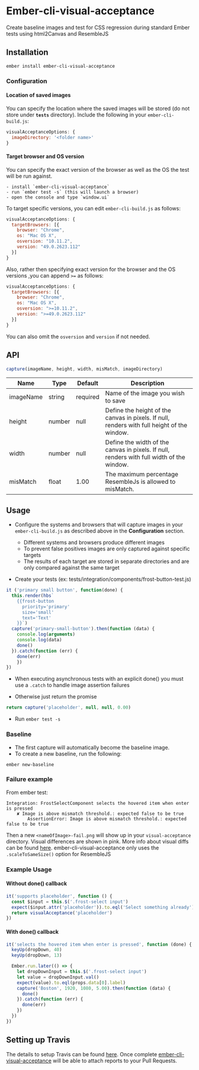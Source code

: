  # Ember-cli-visual-acceptance

[ci-img]: https://img.shields.io/travis/ciena-frost/ember-cli-visual-acceptance.svg "Travis CI Build Status"
[ci-url]: https://travis-ci.org/ciena-frost/ember-cli-visual-acceptance
[cov-img]: https://img.shields.io/coveralls/ciena-frost/ember-cli-visual-acceptance.svg "Coveralls Code Coverage"
[cov-url]: https://coveralls.io/github/ciena-frost/ember-cli-visual-acceptance
[npm-img]: https://img.shields.io/npm/v/ember-cli-visual-acceptance.svg "NPM Version"
[npm-url]: https://www.npmjs.com/package/ember-cli-visual-acceptance

Create baseline images and test for CSS regression during standard Ember tests using html2Canvas and ResembleJS

## Installation

`ember install ember-cli-visual-acceptance`
### Configuration

#### Location of saved images

  You can specify the location where the saved images will be stored (do not store under **`tests`** directory).  Include the following in your `ember-cli-build.js`:


```javascript
visualAcceptanceOptions: {
  imageDirectory: '<folder name>'
}
```

#### Target browser and OS version

You can specify the exact version of the browser as well as the OS the test will be run against.

    - install `ember-cli-visual-acceptance`
    - run `ember test -s` (this will launch a browser)
    - open the console and type `window.ui`


To target specific versions, you can edit `ember-cli-build.js` as follows:

```javascript
visualAcceptanceOptions: {
  targetBrowsers: [{
    browser: "Chrome",
    os: "Mac OS X",
    osversion: "10.11.2",
    version: "49.0.2623.112"
  }]
}
```

Also, rather then specifying exact version for the browser and the OS versions ,you can append `>=` as follows:

```javascript
visualAcceptanceOptions: {
  targetBrowsers: [{
    browser: "Chrome",
    os: "Mac OS X",
    osversion: ">=10.11.2",
    version: ">=49.0.2623.112"
  }]
}
```
You can also omit the `osversion` and `version` if not needed.

## API

```javascript
capture(imageName, height, width, misMatch, imageDirectory)
```


|           Name           | Type   | Default             | Description                           |
|--------------------------|--------|---------------------|---------------------------------------|
| imageName                | string | required            | Name of the image you wish to save    |
| height                   | number | null                | Define the height of the canvas in pixels. If null, renders with full height of the window. |
| width                    | number | null                | Define the width of the canvas in pixels. If null, renders with full width of the window.   |
| misMatch                 | float  | 1.00                | The maximum percentage ResembleJs is allowed to misMatch. |


## Usage

  * Configure the systems and browsers that will capture images in your `ember-cli-build.js` as described above in the **Configuration** section.
      * Different systems and browsers produce different images
      * To prevent false positives images are only captured against specific targets
      * The results of each target are stored in separate directories and are only compared against the same target

  * Create your tests (ex: tests/integration/components/frost-button-test.js)

  ```javascript
  it ('primary small button', function(done) {
    this.render(hbs`
      {{frost-button
        priority='primary'
        size='small'
        text='Text'
      }}`)
    capture('primary-small-button').then(function (data) {
      console.log(arguments)
      console.log(data)
      done()
    }).catch(function (err) {
      done(err)
      })
  })
  ```

  * When executing asynchronous tests with an explicit done() you must use a `.catch` to handle image assertion failures

  * Otherwise just return the promise
```javascript
return capture('placeholder', null, null, 0.00)
```
  * Run `ember test -s`

### Baseline
  * The first capture will automatically become the baseline image.
  * To create a new baseline, run the following:

  `ember new-baseline`


### Failure example
From ember test:
```
Integration: FrostSelectComponent selects the hovered item when enter is pressed
    ✘ Image is above mismatch threshold.: expected false to be true
        AssertionError: Image is above mismatch threshold.: expected false to be true
```

Then a new `<nameOfImage>-fail.png` will show up in your `visual-acceptance` directory.
Visual differences are shown in pink.
More info about visual diffs can be found [here](https://github.com/Huddle/Resemble.js).
ember-cli-visual-acceptance only uses the `.scaleToSameSize()` option for ResembleJS

### Example Usage

#### Without done() callback
```javascript
it('supports placeholder', function () {
  const $input = this.$('.frost-select input')
  expect($input.attr('placeholder')).to.eql('Select something already')
  return visualAcceptance('placeholder')
})
```

#### With done() callback
```javascript
it('selects the hovered item when enter is pressed', function (done) {
  keyUp(dropDown, 40)
  keyUp(dropDown, 13)

  Ember.run.later(() => {
    let dropDownInput = this.$('.frost-select input')
    let value = dropDownInput.val()
    expect(value).to.eql(props.data[0].label)
    capture('Boston', 1920, 1080, 5.00).then(function (data) {
      done()
    }).catch(function (err) {
      done(err)
    })
  })
})
```

## Setting up Travis
The details to setup Travis can be found [here](https://ewhite613.github.io/frost-blog/using-visual-acceptance/). Once complete [ember-cli-visual-acceptance](https://github.com/ember-cli-visual-acceptance) will be able to attach reports to your Pull Requests.
